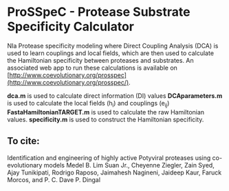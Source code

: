 # ProSSpeC - Protease Substrate Specificity Calculator
NIa Protease specificity modeling where Direct Coupling Analysis (DCA) is used to learn couplings and local fields, which are then used to calculate the Hamiltonian specificity between proteases and substrates. An associated web app to run these calculations is available on [http://www.coevolutionary.org/prosspec](http://www.coevolutionary.org/prosspec/). 

**dca.m** is used to calculate direct information (DI) values 
**DCAparameters.m** is used to calculate the local fields (h<sub>i</sub>) and couplings (e<sub>ij</sub>) 
**FastaHamiltonianTARGET.m** is used to calculate the raw Hamiltonian values. 
**specificity.m** is used to construct the Hamiltonian specificity. 

## To cite:
Identification and engineering of highly active Potyviral proteases using co-evolutionary models
Medel B. Lim Suan Jr., Cheyenne Ziegler, Zain Syed, Ajay Tunikipati, Rodrigo Raposo, Jaimahesh Nagineni,
Jaideep Kaur, Faruck Morcos, and P. C. Dave P. Dingal
